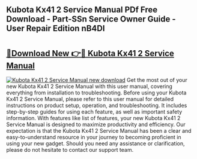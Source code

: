 ## Kubota Kx41 2 Service Manual PDf Free Download - Part-SSn Service Owner Guide - User Repair Edition nB4DI

# <h2><a href="http://bc87506.oget.top/?id=Kubota+Kx41+2+Service+Manual">🔗Download New 👉🔴 Kubota Kx41 2 Service Manual</a></h2>

[![Kubota Kx41 2 Service Manual new download](https://i.imgur.com/5g1atiW.png)](http://bc87506.oget.top/?id=Kubota+Kx41+2+Service+Manual)
Get the most out of your new Kubota Kx41 2 Service Manual with this user manual, covering everything from installation to troubleshooting. Before using your Kubota Kx41 2 Service Manual, please refer to this user manual for detailed instructions on product setup, operation, and troubleshooting. It includes step-by-step guides for using each feature, as well as important safety information. With features like list of features, your new Kubota Kx41 2 Service Manual is designed to maximize productivity and efficiency. Our expectation is that the Kubota Kx41 2 Service Manual has been a clear and easy-to-understand resource in your journey to becoming proficient in using your new gadget. Should you need any assistance or clarification, please do not hesitate to contact our support team.
